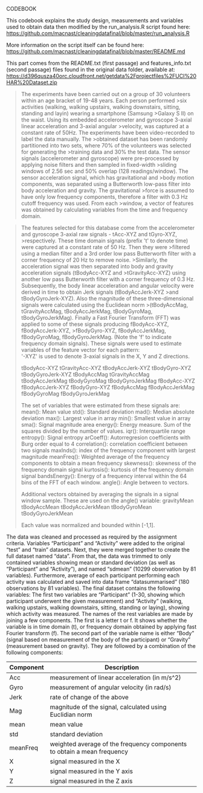 CODEBOOK

This codebook explains the study design, measurements and variables used to obtain data then modified by the run_analysis.R script found here:
https://github.com/macnast/cleaningdatafinal/blob/master/run_analysis.R

More information on the script itself can be found here:
https://github.com/macnast/cleaningdatafinal/blob/master/README.md

This part comes from the README.txt (first passage) and features_info.txt (second passage) files found in the original data folder, available at:
https://d396qusza40orc.cloudfront.net/getdata%2Fprojectfiles%2FUCI%20HAR%20Dataset.zip

>The experiments have been carried out on a group of 30 volunteers within an age bracket of 19-48 years. Each person performed >six activities (walking, walking upstairs, walking downstairs, sitting, standing and layin) wearing a smartphone (Samsung >Galaxy S II) on the waist. Using its embedded accelerometer and gyroscope 3-axial linear acceleration and 3-axial angular >velocity, was captured at a constant rate of 50Hz. The experiments have been video-recorded to label the data manually. The >obtained dataset has been randomly partitioned into two sets, where 70% of the volunteers was selected for generating the >training data and 30% the test data. 
>The sensor signals (accelerometer and gyroscope) were pre-processed by applying noise filters and then sampled in fixed-width >sliding windows of 2.56 sec and 50% overlap (128 readings/window). The sensor acceleration signal, which has gravitational and >body motion components, was separated using a Butterworth low-pass filter into body acceleration and gravity. The gravitational >force is assumed to have only low frequency components, therefore a filter with 0.3 Hz cutoff frequency was used. From each >window, a vector of features was obtained by calculating variables from the time and frequency domain.


>The features selected for this database come from the accelerometer and gyroscope 3-axial raw signals - tAcc-XYZ and tGyro-XYZ, >respectively. These time domain signals (prefix 't' to denote time) were captured at a constant rate of 50 Hz. Then they were >filtered using a median filter and a 3rd order low pass Butterworth filter with a corner frequency of 20 Hz to remove noise. >Similarly, the acceleration signal was then separated into body and gravity acceleration signals (tBodyAcc-XYZ and >tGravityAcc-XYZ) using another low pass Butterworth filter with a corner frequency of 0.3 Hz. 
>Subsequently, the body linear acceleration and angular velocity were derived in time to obtain Jerk signals (tBodyAccJerk-XYZ >and tBodyGyroJerk-XYZ). Also the magnitude of these three-dimensional signals were calculated using the Euclidean norm >(tBodyAccMag, tGravityAccMag, tBodyAccJerkMag, tBodyGyroMag, tBodyGyroJerkMag). 
>Finally a Fast Fourier Transform (FFT) was applied to some of these signals producing fBodyAcc-XYZ, fBodyAccJerk-XYZ, >fBodyGyro-XYZ, fBodyAccJerkMag, fBodyGyroMag, fBodyGyroJerkMag. (Note the 'f' to indicate frequency domain signals). 
>These signals were used to estimate variables of the feature vector for each pattern:  
>'-XYZ' is used to denote 3-axial signals in the X, Y and Z directions.
>
>tBodyAcc-XYZ
>tGravityAcc-XYZ
>tBodyAccJerk-XYZ
>tBodyGyro-XYZ
>tBodyGyroJerk-XYZ
>tBodyAccMag
>tGravityAccMag
>tBodyAccJerkMag
>tBodyGyroMag
>tBodyGyroJerkMag
>fBodyAcc-XYZ
>fBodyAccJerk-XYZ
>fBodyGyro-XYZ
>fBodyAccMag
>fBodyAccJerkMag
>fBodyGyroMag
>fBodyGyroJerkMag
>
>The set of variables that were estimated from these signals are: 
>mean(): Mean value
>std(): Standard deviation
>mad(): Median absolute deviation 
>max(): Largest value in array
>min(): Smallest value in array
>sma(): Signal magnitude area
>energy(): Energy measure. Sum of the squares divided by the number of values. 
>iqr(): Interquartile range 
>entropy(): Signal entropy
>arCoeff(): Autorregresion coefficients with Burg order equal to 4
>correlation(): correlation coefficient between two signals
>maxInds(): index of the frequency component with largest magnitude
>meanFreq(): Weighted average of the frequency components to obtain a mean frequency
>skewness(): skewness of the frequency domain signal 
>kurtosis(): kurtosis of the frequency domain signal 
>bandsEnergy(): Energy of a frequency interval within the 64 bins of the FFT of each window.
>angle(): Angle between to vectors.
>
>Additional vectors obtained by averaging the signals in a signal window sample. These are used on the angle() variable:
>gravityMean
>tBodyAccMean
>tBodyAccJerkMean
>tBodyGyroMean
>tBodyGyroJerkMean
>
>Each value was normalized and bounded within [-1,1].


The data was cleaned and processed as required by the assignment criteria. Variables “Participant” and “Activity” were added to the original “test” and “train” datasets. Next, they were merged together to create the full dataset named “data”. From that, the data was trimmed to only contained variables showing mean or standard deviation (as well as “Participant” and “Activity”),  and named “sdmean” (10299 observation by 81 variables).  Furthermore, average of each participant performing each activity was calculated and saved into data frame “datasummarised” (180 observations by 81 variables).
The final dataset contains the following variables:
The first two variables are “Participant” (1-30, showing which participant underwent the given measurement) and “Activity” (walking, walking upstairs, walking downstairs, sitting, standing or laying), showing which activity was measured.
The names of the rest variables are made by joining a few components. The first is a letter t or f. It shows whether the variable is in time domain (t), or frequency domain obtained by applying fast Fourier transform (f). The second part of the variable name is either “Body” (signal based on measurement of the body of the participant) or “Gravity” (measurement based on gravity). They are followed by a combination of the following components: 

Component  |  Description
--------------  |  -------------
Acc  |  measurement of linear acceleration (in m/s^2)
Gyro  |  measurement of angular velocity (in rad/s)
Jerk  |  rate of change of the above
Mag  |  magnitude of the signal, calculated using Euclidian norm
mean  |  mean value
std  |  standard deviation
meanFreq  |  weighted average of the frequency components to obtain a mean frequency
X  |  signal measured in the X
Y  |  signal measured in the Y axis
Z  |  signal measured in the Z axis
